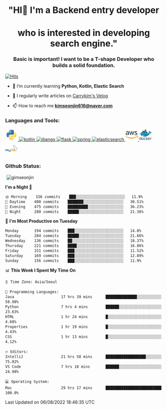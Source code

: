 <h1 align="center">"HI👋 I'm a Backend entry developer </h1>
<h1 align="center"> who is interested in developing search engine."</h1>
<h3 align="center">Basic is important! I want to be a T-shape Developer who builds a solid foundation.</h3>

[![Hits](https://hits.seeyoufarm.com/api/count/incr/badge.svg?url=https%3A%2F%2Fgithub.com%2Fgimseonjin&count_bg=%2318BFE5&title_bg=%23555555&icon=ko-fi.svg&icon_color=%23E7E7E7&title=hits&edge_flat=false)](https://hits.seeyoufarm.com)

- 🌱 I’m currently learning **Python, Kotlin, Elastic Search**

- 📝 I regularly write articles on [Carrykim's Velog](https://velog.io/@carrykim)

- 📫 How to reach me **kimseonjin616@naver.com**


<h3 align="left">Languages and Tools:</h3>
<p align="left"> 
 <a href="https://www.python.org" target="_blank" rel="noreferrer"> 
  <img src="https://raw.githubusercontent.com/devicons/devicon/master/icons/python/python-original.svg" alt="python" width="8%" height="8%"/> 
 </a> <a href="https://kotlinlang.org" target="_blank" rel="noreferrer"> <img src="https://www.vectorlogo.zone/logos/kotlinlang/kotlinlang-icon.svg" alt="kotlin" width="8%" height="8%"/> </a>   <a href="https://www.djangoproject.com/" target="_blank" rel="noreferrer"> <img src="https://cdn.worldvectorlogo.com/logos/django.svg" alt="django" width="6%" height="5%"/> </a>
 <a href="https://flask.palletsprojects.com/" target="_blank" rel="noreferrer"> <img src="https://www.vectorlogo.zone/logos/pocoo_flask/pocoo_flask-icon.svg" alt="flask" width="8%" height="8%"/> </a> <a href="https://spring.io/" target="_blank" rel="noreferrer"> <img src="https://www.vectorlogo.zone/logos/springio/springio-icon.svg" alt="spring" width="8%" height="8%"/> </a> <a href="https://www.elastic.co" target="_blank" rel="noreferrer"> <img src="https://www.vectorlogo.zone/logos/elastic/elastic-icon.svg" alt="elasticsearch" width="8%" height="8%"/> </a> <a href="https://aws.amazon.com" target="_blank" rel="noreferrer"> <img src="https://raw.githubusercontent.com/devicons/devicon/master/icons/amazonwebservices/amazonwebservices-original-wordmark.svg" alt="aws" width="8%" height="8%"/> </a> <a href="https://www.docker.com/" target="_blank" rel="noreferrer"> <img src="https://raw.githubusercontent.com/devicons/devicon/master/icons/docker/docker-original-wordmark.svg" alt="docker" width="8%" height="8%"/> </a>   
<a href="https://www.mysql.com/" target="_blank" rel="noreferrer"><img src="https://raw.githubusercontent.com/devicons/devicon/master/icons/mysql/mysql-original-wordmark.svg" alt="mysql" width="8%" height="8%"/> </a> </p>


<h3 align="left">Github Status:</h3>
<p align="left">
 <p>&nbsp;<img align="center" src="https://github-readme-stats.vercel.app/api?username=gimseonjin&show_icons=true&locale=en" alt="gimseonjin" /></p>
</p>


<!--START_SECTION:waka-->
**I'm a Night 🦉** 

```text
🌞 Morning    156 commits    ███░░░░░░░░░░░░░░░░░░░░░░   11.9% 
🌆 Daytime    400 commits    ███████░░░░░░░░░░░░░░░░░░   30.51% 
🌃 Evening    475 commits    █████████░░░░░░░░░░░░░░░░   36.23% 
🌙 Night      280 commits    █████░░░░░░░░░░░░░░░░░░░░   21.36%

```
📅 **I'm Most Productive on Tuesday** 

```text
Monday       194 commits    ███░░░░░░░░░░░░░░░░░░░░░░   14.8% 
Tuesday      284 commits    █████░░░░░░░░░░░░░░░░░░░░   21.66% 
Wednesday    136 commits    ██░░░░░░░░░░░░░░░░░░░░░░░   10.37% 
Thursday     221 commits    ████░░░░░░░░░░░░░░░░░░░░░   16.86% 
Friday       151 commits    ███░░░░░░░░░░░░░░░░░░░░░░   11.52% 
Saturday     169 commits    ███░░░░░░░░░░░░░░░░░░░░░░   12.89% 
Sunday       156 commits    ███░░░░░░░░░░░░░░░░░░░░░░   11.9%

```


📊 **This Week I Spent My Time On** 

```text
⌚︎ Time Zone: Asia/Seoul

💬 Programming Languages: 
Java                     17 hrs 39 mins      ██████████████░░░░░░░░░░░   58.98% 
Python                   7 hrs 4 mins        ██████░░░░░░░░░░░░░░░░░░░   23.63% 
HTML                     1 hr 24 mins        █░░░░░░░░░░░░░░░░░░░░░░░░   4.68% 
Properties               1 hr 19 mins        █░░░░░░░░░░░░░░░░░░░░░░░░   4.43% 
CSS                      1 hr 13 mins        █░░░░░░░░░░░░░░░░░░░░░░░░   4.12%

🔥 Editors: 
IntelliJ                 21 hrs 58 mins      ██████████████████░░░░░░░   75.02% 
VS Code                  7 hrs 18 mins       ██████░░░░░░░░░░░░░░░░░░░   24.98%

💻 Operating System: 
Mac                      29 hrs 17 mins      █████████████████████████   100.0%

```


 Last Updated on 06/08/2022 18:46:35 UTC
<!--END_SECTION:waka-->
